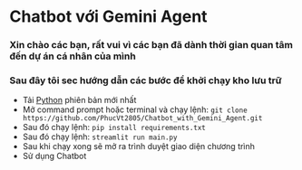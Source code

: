 <h1>Chatbot với Gemini Agent</h1>
<h3>Xin chào các bạn, rất vui vì các bạn đã dành thời gian quan tâm đến dự án cá nhân của mình</h3>
<h3>Sau đây tôi sec hướng dẫn các bước để khởi chạy kho lưu trữ</h3>
<ul>
    <li>Tải <a href="https://www.python.org/downloads/">Python</a> phiên bản mới nhất</li>
    <li>Mở command prompt hoặc terminal và chạy lệnh: <code>git clone https://github.com/PhucVt2805/Chatbot_with_Gemini_Agent.git</code></li>
    <li>Sau đó chạy lệnh: <code>pip install requirements.txt</code></li>
    <li>Sau đó chạy lệnh: <code>streamlit run main.py</code></li>
    <li>Sau khi chạy xong sẽ mở ra trình duyệt giao diện chương trình</li>
    <li>Sử dụng Chatbot</li>
</ul>
